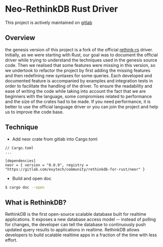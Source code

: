 # Neo-RethinkDB Rust Driver

This project is actively maintained on [gitlab](https://gitlab.com/exytech/community/rethinkdb-for-rust)
## Overview

the genesis version of this project is a fork of the official [rethink-rs]("https://github.com/rethinkdb/rethinkdb-rs") driver. Initially, as we were starting with Rust, our goal was to document the official driver while trying to understand the techniques used in the genesis source code. Then we realised that some features were missing in this version, so we undertook to refactor the project by first adding the missing features and then redefining new syntaxes for some queries. Each developed and documented feature is accompanied by examples and integration tests in order to facilitate the handling of the driver. To ensure the readability and ease of writing the code while taking into account the fact that we are beginners with the language, some compromises related to performance and the size of the crates had to be made. If you need performance, it is better to use the official language driver or you can join the project and help us to improve the code base.

## Technique

- Add neor crate from gitlab into Cargo.toml
```
// Cargo.toml
...

[dependencies]
neor = { version = "0.0.9", registry = "https://gitlab.com/exytech/community/rethinkdb-for-rust/neor" }
```

- Build and open doc
```bash
$ cargo doc --open
```

## What is RethinkDB?
RethinkDB is the first open-source scalable database built for realtime applications. It exposes a new database access model -- instead of polling for changes, the developer can tell the database to continuously push updated query results to applications in realtime. RethinkDB allows developers to build scalable realtime apps in a fraction of the time with less effort.
